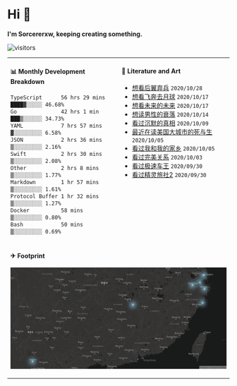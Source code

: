 # Hi 👋

**I'm Sorcererxw, keeping creating something.**

![visitors](https://visitor-badge.glitch.me/badge?page_id=sorcererxw.sorcererx)

<table width="800px">
<tr>
<td valign="top" width="50%">

#### 📊 Monthly Development Breakdown

<!--START_SECTION:waka-->
```text
TypeScript      56 hrs 29 mins ████▓░░░░░ 46.68%
Go              42 hrs 1 min   ███▒░░░░░░ 34.73%
YAML            7 hrs 57 mins  ▓░░░░░░░░░ 6.58%
JSON            2 hrs 36 mins  ▒░░░░░░░░░ 2.16%
Swift           2 hrs 30 mins  ▒░░░░░░░░░ 2.08%
Other           2 hrs 8 mins   ▒░░░░░░░░░ 1.77%
Markdown        1 hr 57 mins   ▒░░░░░░░░░ 1.61%
Protocol Buffer 1 hr 32 mins   ▒░░░░░░░░░ 1.27%
Docker          58 mins        ▒░░░░░░░░░ 0.80%
Bash            50 mins        ▒░░░░░░░░░ 0.69%
```
<!--END_SECTION:waka-->

<td valign="top" width="50%">

#### 💃 Literature and Art

<!--START_SECTION:douban-->
* [想看后翼弃兵](http://movie.douban.com/subject/32579283/) <code>2020/10/28</code>
* [想看飞奔去月球](http://movie.douban.com/subject/30141681/) <code>2020/10/17</code>
* [想看未来的未来](http://movie.douban.com/subject/27045615/) <code>2020/10/17</code>
* [想读男性的衰落](https://book.douban.com/subject/35016930/) <code>2020/10/14</code>
* [看过沉默的真相](http://movie.douban.com/subject/33447642/) <code>2020/10/09</code>
* [最近在读美国大城市的死与生](https://book.douban.com/subject/34907883/) <code>2020/10/05</code>
* [看过我和我的家乡](http://movie.douban.com/subject/35051512/) <code>2020/10/05</code>
* [看过完美关系](http://movie.douban.com/subject/30221758/) <code>2020/10/03</code>
* [看过极速车王](http://movie.douban.com/subject/6538866/) <code>2020/09/30</code>
* [看过精灵旅社2](http://movie.douban.com/subject/21327493/) <code>2020/09/30</code>

<!--END_SECTION:douban-->

</td>
</tr>
<tr>
<td colspan="2">

#### ✈ Footprint

![footprint](./footprint.png)

</td>
</tr>
</table>


